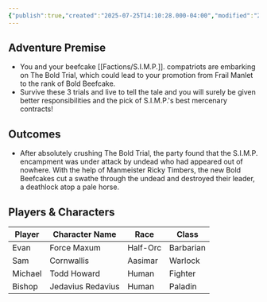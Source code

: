 ```yaml
---
{"publish":true,"created":"2025-07-25T14:10:28.000-04:00","modified":"2025-07-25T10:36:01.000-04:00","published":"2025-07-25T10:36:01.000-04:00","cssclasses":"","DM":"Jordan","Players":["Evan","Sam","Michael","Bishop"],"Platform":"Roll20"}
---
```


## Adventure Premise
- You and your beefcake [[Factions/S.I.M.P.]]. compatriots are embarking on The Bold Trial, which could lead to your promotion from Frail Manlet to the rank of Bold Beefcake. 
- Survive these 3 trials and live to tell the tale and you will surely be given better responsibilities and the pick of S.I.M.P.'s best mercenary contracts!

## Outcomes
- After absolutely crushing The Bold Trial, the party found that the S.I.M.P. encampment was under attack by undead who had appeared out of nowhere. With the help of Manmeister Ricky Timbers, the new Bold Beefcakes cut a swathe through the undead and destroyed their leader, a deathlock atop a pale horse.

## Players & Characters
| Player          | Character Name    | Race     | Class   |
| --------------- | ----------------- | -------- | ------- |
| Evan | Force Maxum       | Half-Orc | Barbarian |
| Sam | Cornwallis        | Aasimar  | Warlock |
| Michael | Todd Howard       | Human    | Fighter |
| Bishop | Jedavius Redavius | Human    | Paladin |
